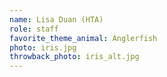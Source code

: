 ```yaml
---
name: Lisa Duan (HTA)
role: staff
favorite_theme_animal: Anglerfish
photo: iris.jpg
throwback_photo: iris_alt.jpg
---
```

